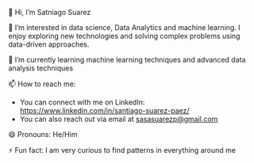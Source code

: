 👋 Hi, I’m Satniago Suarez

👀 I’m interested in data science, Data Analytics and machine learning. I enjoy exploring new technologies and solving complex problems using data-driven approaches.

🌱 I’m currently learning machine learning techniques and advanced data analysis techniques

📫 How to reach me:
- You can connect with me on LinkedIn: https://www.linkedin.com/in/santiago-suarez-paez/
- You can also reach out via email at sasasuarezp@gmail.com

😄 Pronouns: He/Him

⚡ Fun fact: I am very curious to find patterns in everything around me
